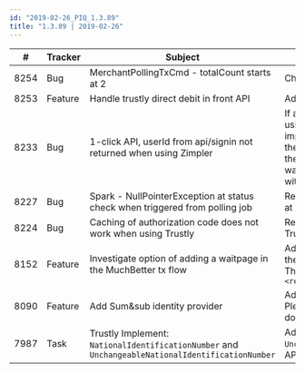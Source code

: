 ```yaml
--- 
id: "2019-02-26_PIQ_1.3.89"
title: "1.3.89 | 2019-02-26"
--- 
```



| #  | Tracker   | Subject                              | Description                                                                                                                                                                                                                                                                                                                                                                                                  |
|------|---------|------------------------------------------------------------------------------------------------|----------------------------------------------------------------------------------------------------------------------------------------------------------------------------------------------------------------------------------------------------------------------------------------------------------------------------------------------------|
| 8254 | Bug     | MerchantPollingTxCmd - totalCount starts at 2                                                  | Changed totalCount to start at 1.                                                                                                                                                                                                                                                                                                                  |
| 8253 | Feature | Handle trustly direct debit in front API                                                       | Added support for Direct Debit via Front API for Trustly.                                                                                                                                                                                                                                                                                          |
| 8233 | Bug     | 1-click API, userId from api/signin not returned when using Zimpler                            | If a merchant uses Zimpler as idenity provider when using 1-click API the merchant can choose to implement the /api/signin call. When returning userId in the answer to that call, the userId should be added to the token when the merchant calls /oauth/token.  This was not implemented previously but has been resolved with this ticket.      |
| 8227 | Bug     | Spark - NullPointerException at status check when triggered from polling job                   | Resolved issue were NullPointerException were given at status check from Polling Job.                                                                                                                                                                                                                                                              |
| 8224 | Bug     | Caching of authorization code does not work when using Trustly                                 | Resolved issue with caching authorization codes for Trustly.                                                                                                                                                                                                                                                                                       |
| 8152 | Feature | Investigate option of adding a waitpage in the MuchBetter tx flow                              | Added support for a 'waiting screen' that shows until the user uses the mobile app to confirm the deposit. The feature can be activated in the config file by using:   <br/>   ```<redirectToWaitingPage>true</redirectToWaitingPage>```                                                                                                           | 
| 8090 | Feature | Add Sum&sub identity provider                                                                  | Added support for new GII identity provider Sum&sub. Please see the documentation portal for documentation.                                                                                                                                                                                                                                        |
| 7987 | Task    | Trustly Implement: ```NationalIdentificationNumber``` and ```UnchangeableNationalIdentificationNumber```   | Added support for ```NationalIdentificationNumber``` and ```UnchangeableNationalIdentificationNumber``` via Front API. Documentation pending.                                                                                                                                                                                          |
